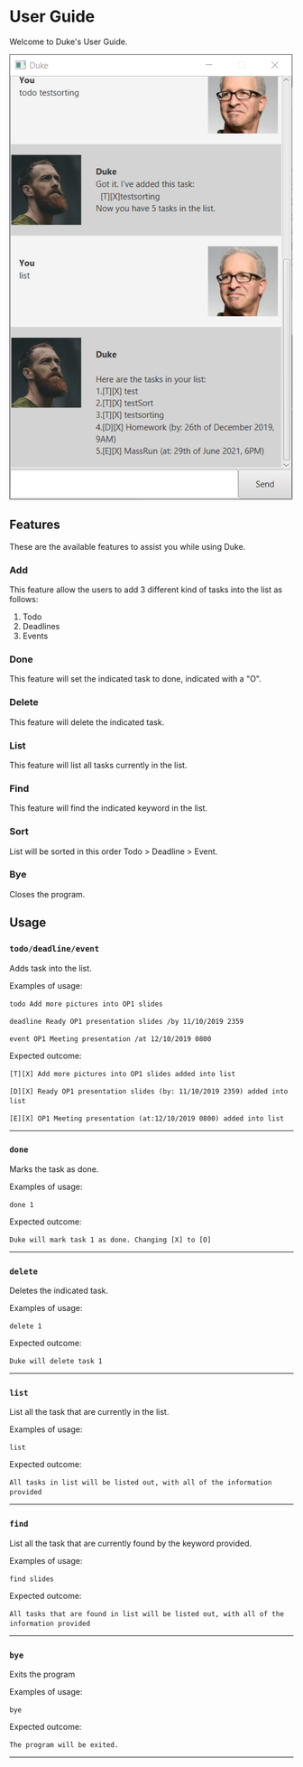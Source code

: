 # User Guide
Welcome to Duke's User Guide.

![Duke](Ui.png)

## Features 
These are the available features to assist you while using Duke. 

### Add
This feature allow the users to add 3 different kind of tasks into the list as follows:
1. Todo
2. Deadlines
3. Events

### Done
This feature will set the indicated task to done, indicated with a "O".

### Delete
This feature will delete the indicated task.

### List
This feature will list all tasks currently in the list.

### Find
This feature will find the indicated keyword in the list.

### Sort
List will be sorted in this order Todo > Deadline > Event.

### Bye
Closes the program.

## Usage

### `todo/deadline/event`
Adds task into the list.

Examples of usage:

`todo Add more pictures into OP1 slides`

`deadline Ready OP1 presentation slides /by 11/10/2019 2359`

`event OP1 Meeting presentation /at 12/10/2019 0800`


Expected outcome:

`[T][X] Add more pictures into OP1 slides added into list`

`[D][X] Ready OP1 presentation slides (by: 11/10/2019 2359) added into list`

`[E][X] OP1 Meeting presentation (at:12/10/2019 0800) added into list`

---

### `done`
Marks the task as done.

Examples of usage:

`done 1`

Expected outcome:

`Duke will mark task 1 as done. Changing [X] to [O]`

---

### `delete`
Deletes the indicated task.

Examples of usage:

`delete 1`

Expected outcome:

`Duke will delete task 1`

---

### `list`
List all the task that are currently in the list.

Examples of usage:

`list`

Expected outcome:

`All tasks in list will be listed out, with all of the information provided`

---

### `find`
List all the task that are currently found by the keyword provided.

Examples of usage:

`find slides`

Expected outcome:

`All tasks that are found in list will be listed out, with all of the information provided`

---

### `bye`
Exits the program

Examples of usage:

`bye`

Expected outcome:

`The program will be exited.`

---